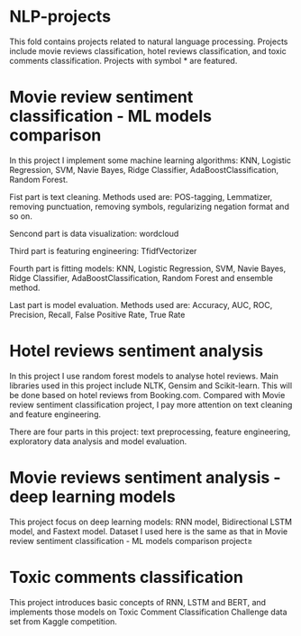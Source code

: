 # NLP-projects
This fold contains projects related to natural language processing. Projects include movie reviews classification, hotel reviews classification, and toxic comments classification. Projects with symbol * are featured.

# Movie review sentiment classification - ML models comparison

In this project I implement some machine learning algorithms: KNN, Logistic Regression, SVM, Navie Bayes, Ridge Classifier, AdaBoostClassification, Random Forest. 

Fist part is text cleaning. Methods used are: POS-tagging, Lemmatizer, removing punctuation, removing symbols, regularizing negation format and so on.

Sencond part is data visualization: wordcloud

Third part is featuring engineering: TfidfVectorizer

Fourth part is fitting models: KNN, Logistic Regression, SVM, Navie Bayes, Ridge Classifier, AdaBoostClassification, Random Forest and ensemble method. 

Last part is model evaluation. Methods used are: Accuracy, AUC, ROC, Precision, Recall, False Positive Rate, True Rate

# Hotel reviews sentiment analysis

In this project I use random forest models to analyse hotel reviews. Main libraries used in this project include NLTK, Gensim and Scikit-learn. This will be done based on hotel reviews from Booking.com. Compared with Movie review sentiment classification project, I pay more attention on text cleaning and feature engineering.

There are four parts in this project: text preprocessing, feature engineering, exploratory data analysis and model evaluation.

# Movie reviews sentiment analysis - deep learning models

This project focus on deep learning models: RNN model, Bidirectional LSTM model, and Fastext model. Dataset I used here is the same as that in Movie review sentiment classification - ML models comparison project≥

# Toxic comments classification

This project introduces basic concepts of RNN, LSTM and BERT, and implements those models on Toxic Comment Classification Challenge data set from Kaggle competition.
